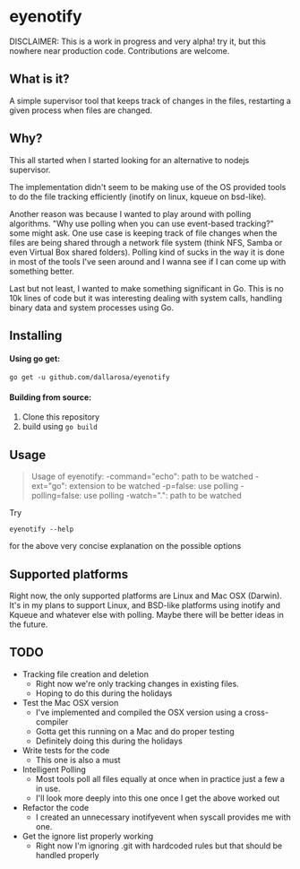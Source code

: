 eyenotify
=========

DISCLAIMER: This is a work in progress and very alpha! try it, but this nowhere
near production code. Contributions are welcome.

What is it?
-----------

A simple supervisor tool that keeps track of changes in the files, restarting
a given process when files are changed.

Why?
----

This all started when I started looking for an alternative to nodejs supervisor.

The implementation didn't seem to be making use of the OS provided tools to do
the file tracking efficiently (inotify on linux, kqueue on bsd-like).

Another reason was because I wanted to play around with polling algorithms.
"Why use polling when you can use event-based tracking?" some might ask.
One use case is keeping track of file changes when the files are being
shared through a network file system (think NFS, Samba or even Virtual Box
shared folders). Polling kind of sucks in the way it is done in most of the
tools I've seen around and I wanna see if I can come up with something better.

Last but not least, I wanted to make something significant in Go.
This is no 10k lines of code but it was interesting dealing with system calls,
handling binary data and system processes using Go.

Installing
----------

#### Using go get:
`go get -u github.com/dallarosa/eyenotify`

#### Building from source:

1. Clone this repository
2. build using `go build`

Usage
-----

> Usage of eyenotify:
>  -command="echo": path to be watched
>  -ext="go": extension to be watched
>  -p=false: use polling
>  -polling=false: use polling
>  -watch=".": path to be watched

Try

`eyenotify --help`

for the above very concise explanation on the possible options

Supported platforms
-------------------

Right now, the only supported platforms are Linux and Mac OSX (Darwin).
It's in my plans to support Linux, and BSD-like platforms using inotify
and Kqueue and whatever else with polling. Maybe there will be better
ideas in the future.


TODO
----

* Tracking file creation and deletion
  - Right now we're only tracking changes in existing files.
  - Hoping to do this during the holidays
* Test the Mac OSX version
  - I've implemented and compiled the OSX version using a cross-compiler
  - Gotta get this running on a Mac and do proper testing
  - Definitely doing this during the holidays 
* Write tests for the code
  - This one is also a must
* Intelligent Polling
  - Most tools poll all files equally at once when in practice just a few a in use.
  - I'll look more deeply into this one once I get the above worked out
* Refactor the code
  - I created an unnecessary inotifyevent when syscall provides me with one.
* Get the ignore list properly working
  - Right now I'm ignoring .git with hardcoded rules but that should be handled properly
